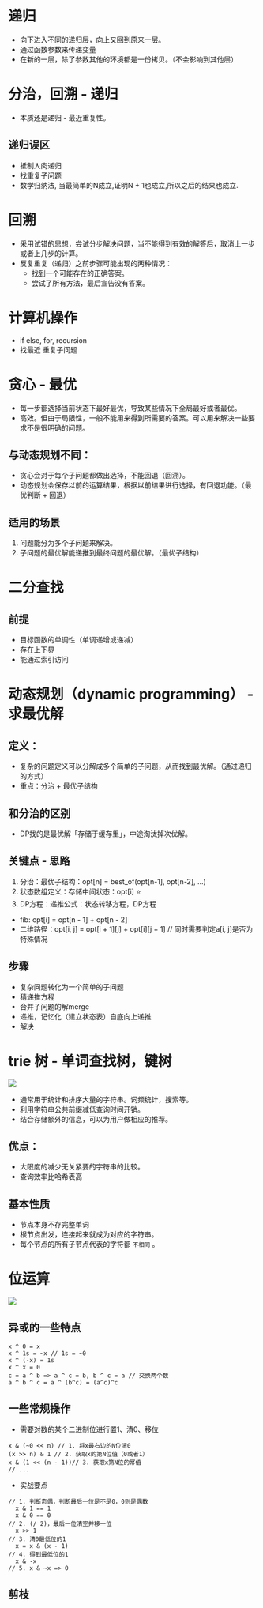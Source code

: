 # 递归
- 向下进入不同的递归层，向上又回到原来一层。
- 通过函数参数来传递变量
- 在新的一层，除了参数其他的环境都是一份拷贝。（不会影响到其他层）


# 分治，回溯 - 递归
- 本质还是递归 - 最近重复性。

## 递归误区
- 抵制人肉递归
- 找重复子问题
- 数学归纳法, 当最简单的N成立,证明N + 1也成立,所以之后的结果也成立.

# 回溯
- 采用试错的思想，尝试分步解决问题，当不能得到有效的解答后，取消上一步或者上几步的计算。
- 反复重复（递归）之前步骤可能出现的两种情况：
  - 找到一个可能存在的正确答案。
  - 尝试了所有方法，最后宣告没有答案。

# 计算机操作
- if else, for, recursion
- 找最近 重复子问题

# 贪心 - 最优
- 每一步都选择当前状态下最好最优，导致某些情况下全局最好或者最优。
- 高效。但由于局限性，一般不能用来得到所需要的答案。可以用来解决一些要求不是很明确的问题。

## 与动态规划不同：
- 贪心会对于每个子问题都做出选择，不能回退（回溯）。
- 动态规划会保存以前的运算结果，根据以前结果进行选择，有回退功能。（最优判断 + 回退）

## 适用的场景
1. 问题能分为多个子问题来解决。
2. 子问题的最优解能递推到最终问题的最优解。（最优子结构）

# 二分查找

## 前提
- 目标函数的单调性（单调递增或递减）
- 存在上下界
- 能通过索引访问

# 动态规划（dynamic programming） - 求最优解

## 定义：
- 复杂的问题定义可以分解成多个简单的子问题，从而找到最优解。（通过递归的方式）
- 重点：分治 + 最优子结构

## 和分治的区别
- DP找的是最优解「存储于缓存里」，中途淘汰掉次优解。

## 关键点 - 思路
1. 分治：最优子结构：opt[n] = best_of(opt[n-1], opt[n-2], ...)
2. 状态数组定义：存储中间状态：opt[i] ⭐
3. DP方程：递推公式：状态转移方程，DP方程
  - fib: opt[i] = opt[n - 1] + opt[n - 2]
  - 二维路径：opt[i, j] = opt[i + 1][j] + opt[i][j + 1] // 同时需要判定a[i, j]是否为特殊情况

## 步骤
- 复杂问题转化为一个简单的子问题
- 猜递推方程
- 合并子问题的解merge
- 递推，记忆化（建立状态表）自底向上递推
- 解决


# trie 树 - 单词查找树，键树
![](/image/721663666653_.pic.jpg)
- 通常用于统计和排序大量的字符串。词频统计，搜索等。
- 利用字符串公共前缀减低查询时间开销。
- 结合存储额外的信息，可以为用户做相应的推荐。

## 优点：
- 大限度的减少无关紧要的字符串的比较。
- 查询效率比哈希表高

## 基本性质
- 节点本身不存完整单词
- 根节点出发，连接起来就成为对应的字符串。
- 每个节点的所有子节点代表的字符都 `不相同` 。

# 位运算
![](/image/4691ab28d21a9878ded6675736ddda6.png)

## 异或的一些特点
```JS
x ^ 0 = x
x ^ 1s = ~x // 1s = ~0
x ^ (-x) = 1s
x ^ x = 0
c = a ^ b => a ^ c = b, b ^ c = a // 交换两个数
a ^ b ^ c = a ^ (b^c) = (a^c)^c
```

## 一些常规操作
- 需要对数的某个二进制位进行置1、清0、移位
```JS
x & (~0 << n) // 1. 将x最右边的N位清0
(x >> n) & 1 // 2. 获取x的第N位值（0或者1）
x & (1 << (n - 1))// 3. 获取x第N位的幂值
// ...
```
- 实战要点
```JS
// 1. 判断奇偶，判断最后一位是不是0，0则是偶数
  x & 1 == 1
  x & 0 == 0
// 2. (/ 2)，最后一位清空并移一位
  x >> 1
// 3. 清0最低位的1
  x = x & (x - 1)
// 4. 得到最低位的1
  x & -x
// 5. x & ~x => 0
```

## 剪枝
